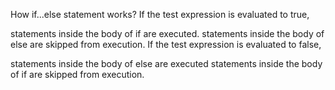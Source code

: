 How if...else statement works?
If the test expression is evaluated to true,

statements inside the body of if are executed.
statements inside the body of else are skipped from execution.
If the test expression is evaluated to false,

statements inside the body of else are executed
statements inside the body of if are skipped from execution.

